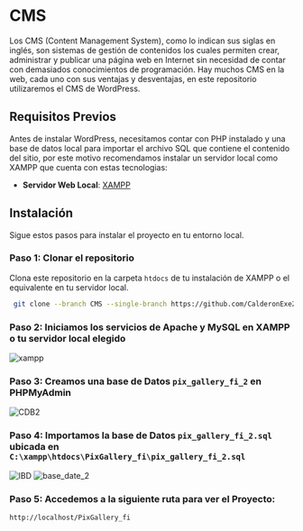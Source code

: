 # CMS

Los CMS (Content Management System), como lo indican sus siglas en inglés, son sistemas de gestión de contenidos los cuales permiten crear, administrar y publicar una página web en Internet sin necesidad de contar con demasiados conocimientos de programación. Hay muchos CMS en la web, cada uno con sus ventajas y desventajas, en este repositorio utilizaremos el CMS de WordPress.

## Requisitos Previos

Antes de instalar WordPress, necesitamos contar con PHP instalado y una base de datos local para importar el archivo SQL que contiene el contenido del sitio, por este motivo recomendamos instalar un servidor local como XAMPP que cuenta con estas tecnologias:

- **Servidor Web Local**: [XAMPP](https://www.apachefriends.org/index.html)

## Instalación

Sigue estos pasos para instalar el proyecto en tu entorno local.

### Paso 1: Clonar el repositorio

Clona este repositorio en la carpeta `htdocs` de tu instalación de XAMPP o el equivalente en tu servidor local.

```bash
 git clone --branch CMS --single-branch https://github.com/CalderonExe22/PixGallery_fi.git
```

### Paso 2: Iniciamos los servicios de Apache y MySQL en XAMPP o tu servidor local elegido
![xampp](https://github.com/user-attachments/assets/ad4585a5-ed4d-4479-9aba-d425f5636d16)

### Paso 3: Creamos una base de Datos `pix_gallery_fi_2` en PHPMyAdmin
![CDB2](https://github.com/user-attachments/assets/83eb015b-5f85-4e8f-842f-2f1ec9117db9)

### Paso 4: Importamos la base de Datos `pix_gallery_fi_2.sql` ubicada en `C:\xampp\htdocs\PixGallery_fi\pix_gallery_fi_2.sql`
![IBD](https://github.com/user-attachments/assets/6a033f37-8b2b-460b-94df-6fd81aae5d23)
![base_date_2](https://github.com/user-attachments/assets/48172fd2-2ee0-4fb7-865b-323ccb6753a1)

### Paso 5: Accedemos a la siguiente ruta para ver el Proyecto:

```bash
http://localhost/PixGallery_fi
```
